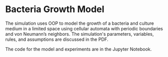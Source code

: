 # Bacteria Growth Model

The simulation uses OOP to model the growth of a bacteria and culture medium in a limited space using cellular automata with periodic boundaries and von Neumann’s neighbors. The simulation's parameters, variables, rules, and assumptions are discussed in the PDF.

The code for the model and experiments are in the Jupyter Notebook.

